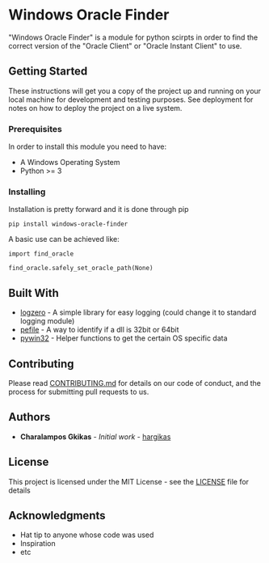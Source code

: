 # Windows Oracle Finder

"Windows Oracle Finder" is a module for python scirpts in order to find the correct version of the "Oracle Client" or "Oracle Instant Client" to use.

## Getting Started

These instructions will get you a copy of the project up and running on your local machine for development and testing purposes. See deployment for notes on how to deploy the project on a live system.

### Prerequisites

In order to install this module you need to have:

* A Windows Operating System
* Python >= 3

### Installing

Installation is pretty forward and it is done through pip

```
pip install windows-oracle-finder
```

A basic use can be achieved like:

```
import find_oracle

find_oracle.safely_set_oracle_path(None)
```


## Built With

* [logzero](https://logzero.readthedocs.io/en/latest/) - A simple library for easy logging (could change it to standard logging module)
* [pefile](https://github.com/erocarrera/pefile) - A way to identify if a dll is 32bit or 64bit
* [pywin32](https://github.com/mhammond/pywin32) - Helper functions to get the certain OS specific data

## Contributing

Please read [CONTRIBUTING.md](CONTRIBUTING.md) for details on our code of conduct, and the process for submitting pull requests to us.



## Authors

* **Charalampos Gkikas** - *Initial work* - [hargikas](https://github.com/hargikas)

## License

This project is licensed under the MIT License - see the [LICENSE](LICENSE) file for details

## Acknowledgments

* Hat tip to anyone whose code was used
* Inspiration
* etc
